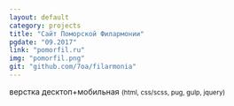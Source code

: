 ```yaml
---
layout: default
category: projects
title: "Сайт Поморской Филармонии"
pgdate: "09.2017"
link: "pomorfil.ru"
img: "pomorfil.png"
git: "github.com/7oa/filarmonia"
---
```

верстка десктоп+мобильная <small>(html, css/scss, pug, gulp, jquery)</small>